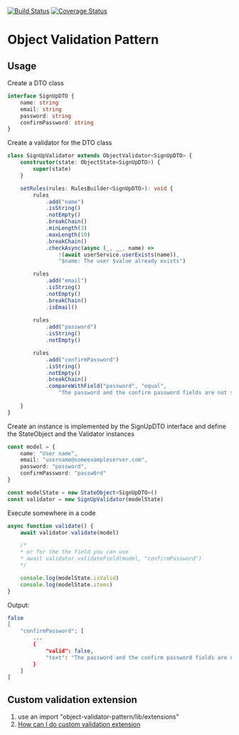 [![Build Status](https://travis-ci.com/m1sha/object-validation-pattern.svg?branch=master)](https://travis-ci.com/m1sha/object-validation-pattern)
[![Coverage Status](https://coveralls.io/repos/github/m1sha/object-validation-pattern/badge.svg?branch=master)](https://coveralls.io/github/m1sha/object-validation-pattern?branch=master)

# Object Validation Pattern

## Usage

Create a DTO class
```typescript
interface SignUpDTO {
    name: string
    email: string
    password: string
    confirmPassword: string
}
```

Create a validator for the DTO class

```typescript
class SignUpValidator extends ObjectValidator<SignUpDTO> {
    constructor(state: ObjectState<SignUpDTO>) {
        super(state)
    }

    setRules(rules: RulesBuilder<SignUpDTO>): void { 
        rules
            .add("name")
            .isString()
            .notEmpty()
            .breakChain()
            .minLength(3)
            .maxLength(10)
            .breakChain()
            .checkAsync(async (_, __, name) => 
                !(await userService.userExists(name)),
                "$name: The user $value already exists")

        rules
            .add("email")
            .isString()
            .notEmpty()
            .breakChain()
            .isEmail()
        
        rules
            .add("password")
            .isString()
            .notEmpty()

        rules
            .add("confirmPassword")
            .isString()
            .notEmpty()
            .breakChain()
            .compareWithField("password", "equal", 
                "The password and the confirm password fields are not same")
           
    }
}
```


Create an instance is implemented by the SignUpDTO interface and define the StateObject and the Validator instances
```typescript
const model = {
    name: "User name",
    email: "username@someexampleserver.com",
    password: "password",
    confirmPassword: "passw0rd"
}

const modelState = new StateObject<SignUpDTO>()
const validator = new SignUpValidator(modelState)
```

Execute somewhere in a code
```typescript
async function validate() {
    await validator.validate(model) 

    /*
    * or for the the field you can use 
    * await validator.validateField(model, "confirmPassword")
    */

    console.log(modelState.isValid) 
    console.log(modelState.items) 
}
```

Output:
```bash
false
[
    "confirmPassword": [
        ...
        { 
            "valid": false, 
            "text": "The password and the confirm password fields are not same"
        }
    ]
]
```

## Custom validation extension

1. use an import "object-validator-pattern/lib/extensions"
2. [How can I do custom validation extension](docs/CustomExtensions.md)